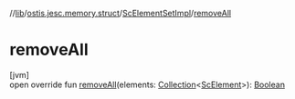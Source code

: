 //[lib](../../../index.md)/[ostis.jesc.memory.struct](../index.md)/[ScElementSetImpl](index.md)/[removeAll](remove-all.md)

# removeAll

[jvm]\
open override fun [removeAll](remove-all.md)(elements: [Collection](https://kotlinlang.org/api/latest/jvm/stdlib/kotlin.collections/-collection/index.html)&lt;[ScElement](../../ostis.jesc.memory.element/-sc-element/index.md)&gt;): [Boolean](https://kotlinlang.org/api/latest/jvm/stdlib/kotlin/-boolean/index.html)
